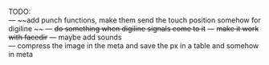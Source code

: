 TODO:  
— ~~add punch functions, make them send the touch position somehow for digiline ~~
— ~~do something when digiline signals come to it~~
— ~~make it work with facedir~~
— maybe add sounds  
— compress the image in the meta and save the px in a table and somehow in meta  
